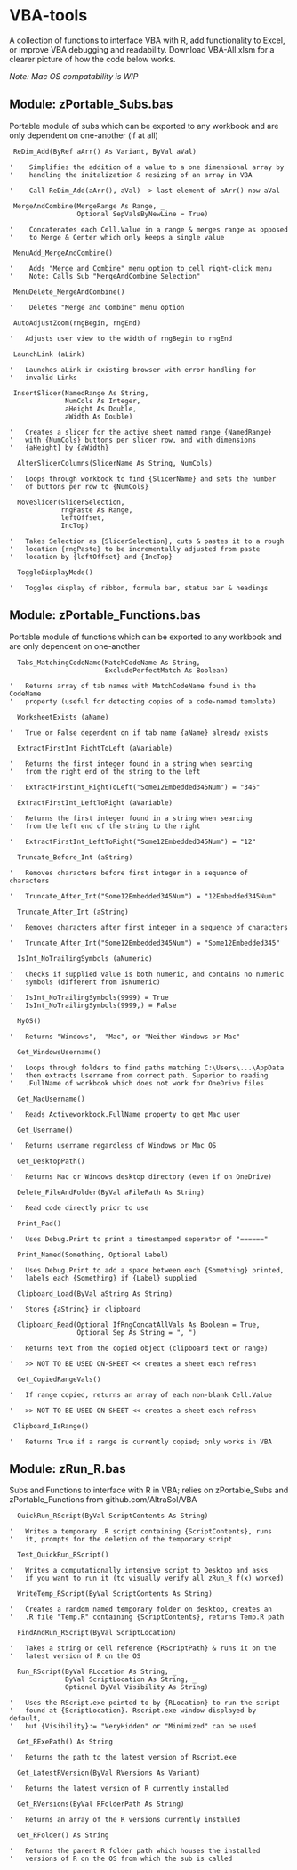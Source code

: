 # VBA-tools
A collection of functions to interface VBA with R, add functionality to Excel, or improve VBA debugging and readability. Download VBA-All.xlsm for a clearer picture of how the code below works.

_Note: Mac OS compatability is WIP_

## Module: zPortable_Subs.bas
Portable module of subs which can be exported to any workbook and are
only dependent on one-another (if at all)

``` VBA
 ReDim_Add(ByRef aArr() As Variant, ByVal aVal)

'    Simplifies the addition of a value to a one dimensional array by
'    handling the initalization & resizing of an array in VBA

'    Call ReDim_Add(aArr(), aVal) -> last element of aArr() now aVal

```
``` VBA
 MergeAndCombine(MergeRange As Range, _
                 Optional SepValsByNewLine = True)

'    Concatenates each Cell.Value in a range & merges range as opposed
'    to Merge & Center which only keeps a single value

```
``` VBA
 MenuAdd_MergeAndCombine()

'    Adds "Merge and Combine" menu option to cell right-click menu
'    Note: Calls Sub "MergeAndCombine_Selection"

```
``` VBA
 MenuDelete_MergeAndCombine()

'    Deletes "Merge and Combine" menu option

```
``` VBA
 AutoAdjustZoom(rngBegin, rngEnd)

'   Adjusts user view to the width of rngBegin to rngEnd

```
``` VBA
 LaunchLink (aLink)

'   Launches aLink in existing browser with error handling for
'   invalid Links

```
``` VBA
 InsertSlicer(NamedRange As String,
              NumCols As Integer,
              aHeight As Double,
              aWidth As Double)

'   Creates a slicer for the active sheet named range {NamedRange}
'   with {NumCols} buttons per slicer row, and with dimensions
'   {aHeight} by {aWidth}

```
``` VBA
  AlterSlicerColumns(SlicerName As String, NumCols)

'   Loops through workbook to find {SlicerName} and sets the number
'   of buttons per row to {NumCols}

```
``` VBA
  MoveSlicer(SlicerSelection,
             rngPaste As Range,
             leftOffset,
             IncTop)

'   Takes Selection as {SlicerSelection}, cuts & pastes it to a rough
'   location {rngPaste} to be incrementally adjusted from paste
'   location by {leftOffset} and {IncTop}

```
``` VBA
  ToggleDisplayMode()

'   Toggles display of ribbon, formula bar, status bar & headings

```

## Module: zPortable_Functions.bas
Portable module of functions which can be exported to any workbook
and are only dependent on one-another

``` VBA
  Tabs_MatchingCodeName(MatchCodeName As String,
                        ExcludePerfectMatch As Boolean)

'   Returns array of tab names with MatchCodeName found in the CodeName
'   property (useful for detecting copies of a code-named template)

```
``` VBA
  WorksheetExists (aName)

'   True or False dependent on if tab name {aName} already exists

```
``` VBA
  ExtractFirstInt_RightToLeft (aVariable)

'   Returns the first integer found in a string when searcing
'   from the right end of the string to the left

'   ExtractFirstInt_RightToLeft("Some12Embedded345Num") = "345"

```
``` VBA
  ExtractFirstInt_LeftToRight (aVariable)

'   Returns the first integer found in a string when searcing
'   from the left end of the string to the right

'   ExtractFirstInt_LeftToRight("Some12Embedded345Num") = "12"

```
``` VBA
  Truncate_Before_Int (aString)

'   Removes characters before first integer in a sequence of characters

'   Truncate_After_Int("Some12Embedded345Num") = "12Embedded345Num"

```
``` VBA
  Truncate_After_Int (aString)

'   Removes characters after first integer in a sequence of characters

'   Truncate_After_Int("Some12Embedded345Num") = "Some12Embedded345"

```
``` VBA
  IsInt_NoTrailingSymbols (aNumeric)

'   Checks if supplied value is both numeric, and contains no numeric
'   symbols (different from IsNumeric)

'   IsInt_NoTrailingSymbols(9999) = True
'   IsInt_NoTrailingSymbols(9999,) = False

```
``` VBA
  MyOS()

'   Returns "Windows",  "Mac", or "Neither Windows or Mac"

```
``` VBA
  Get_WindowsUsername()

'   Loops through folders to find paths matching C:\Users\...\AppData
'   then extracts Username from correct path. Superior to reading
'   .FullName of workbook which does not work for OneDrive files

```
``` VBA
  Get_MacUsername()

'   Reads Activeworkbook.FullName property to get Mac user

```
``` VBA
  Get_Username()

'   Returns username regardless of Windows or Mac OS

```
``` VBA
  Get_DesktopPath()

'   Returns Mac or Windows desktop directory (even if on OneDrive)

```
``` VBA
  Delete_FileAndFolder(ByVal aFilePath As String)

'   Read code directly prior to use

```
``` VBA
  Print_Pad()

'   Uses Debug.Print to print a timestamped seperator of "======"

```
``` VBA
  Print_Named(Something, Optional Label)

'   Uses Debug.Print to add a space between each {Something} printed,
'   labels each {Something} if {Label} supplied

```
``` VBA
  Clipboard_Load(ByVal aString As String)

'   Stores {aString} in clipboard

```
``` VBA
  Clipboard_Read(Optional IfRngConcatAllVals As Boolean = True,
                 Optional Sep As String = ", ")

'   Returns text from the copied object (clipboard text or range)

'   >> NOT TO BE USED ON-SHEET << creates a sheet each refresh

```
``` VBA
  Get_CopiedRangeVals()

'   If range copied, returns an array of each non-blank Cell.Value

'   >> NOT TO BE USED ON-SHEET << creates a sheet each refresh

```
``` VBA
 Clipboard_IsRange()

'   Returns True if a range is currently copied; only works in VBA

```

## Module: zRun_R.bas
Subs and Functions to interface with R in VBA; relies on
zPortable_Subs and zPortable_Functions from github.com/AltraSol/VBA

``` VBA
  QuickRun_RScript(ByVal ScriptContents As String)

'   Writes a temporary .R script containing {ScriptContents}, runs
'   it, prompts for the deletion of the temporary script

```
``` VBA
  Test_QuickRun_RScript()

'   Writes a computationally intensive script to Desktop and asks
'   if you want to run it (to visually verify all zRun_R f(x) worked)

```
``` VBA
  WriteTemp_RScript(ByVal ScriptContents As String)

'   Creates a random named temporary folder on desktop, creates an
'   .R file "Temp.R" containing {ScriptContents}, returns Temp.R path

```
``` VBA
  FindAndRun_RScript(ByVal ScriptLocation)

'   Takes a string or cell reference {RScriptPath} & runs it on the
'   latest version of R on the OS

```
``` VBA
  Run_RScript(ByVal RLocation As String, _
              ByVal ScriptLocation As String, _
              Optional ByVal Visibility As String)

'   Uses the RScript.exe pointed to by {RLocation} to run the script
'   found at {ScriptLocation}. Rscript.exe window displayed by default,
'   but {Visibility}:= "VeryHidden" or "Minimized" can be used

```
``` VBA
  Get_RExePath() As String

'   Returns the path to the latest version of Rscript.exe

```
``` VBA
  Get_LatestRVersion(ByVal RVersions As Variant)

'   Returns the latest version of R currently installed

```
``` VBA
  Get_RVersions(ByVal RFolderPath As String)

'   Returns an array of the R versions currently installed

```
``` VBA
  Get_RFolder() As String

'   Returns the parent R folder path which houses the installed
'   versions of R on the OS from which the sub is called

```

